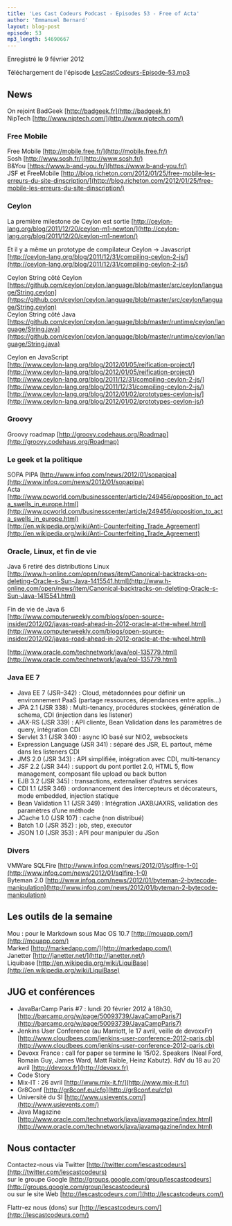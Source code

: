 ```yaml
---
title: 'Les Cast Codeurs Podcast - Episodes 53 - Free of Acta'
author: 'Emmanuel Bernard'
layout: blog-post
episode: 53
mp3_length: 54690667
---
```

Enregistré le 9 février 2012

Téléchargement de l'épisode [LesCastCodeurs-Episode–53.mp3](http://traffic.libsyn.com/lescastcodeurs/LesCastCodeurs-Episode-53.mp3)

## News
On rejoint BadGeek [http://badgeek.fr](http://badgeek.fr)  
NipTech [http://www.niptech.com/](http://www.niptech.com/)

### Free Mobile
Free Mobile [http://mobile.free.fr/](http://mobile.free.fr/)  
Sosh [http://www.sosh.fr/](http://www.sosh.fr/)  
B&amp;You [https://www.b-and-you.fr/](https://www.b-and-you.fr/)  
JSF et FreeMobile [http://blog.richeton.com/2012/01/25/free-mobile-les-erreurs-du-site-dinscription/](http://blog.richeton.com/2012/01/25/free-mobile-les-erreurs-du-site-dinscription/)

### Ceylon
La première milestone de Ceylon est sortie [http://ceylon-lang.org/blog/2011/12/20/ceylon-m1-newton/](http://ceylon-lang.org/blog/2011/12/20/ceylon-m1-newton/)

Et il y a même un prototype de compilateur Ceylon -> Javascript  
[http://ceylon-lang.org/blog/2011/12/31/compiling-ceylon-2-js/](http://ceylon-lang.org/blog/2011/12/31/compiling-ceylon-2-js/)

Ceylon String côté Ceylon [https://github.com/ceylon/ceylon.language/blob/master/src/ceylon/language/String.ceylon](https://github.com/ceylon/ceylon.language/blob/master/src/ceylon/language/String.ceylon)  
Ceylon String côté Java [https://github.com/ceylon/ceylon.language/blob/master/runtime/ceylon/language/String.java](https://github.com/ceylon/ceylon.language/blob/master/runtime/ceylon/language/String.java)

Ceylon en JavaScript  
[http://www.ceylon-lang.org/blog/2012/01/05/reification-project/](http://www.ceylon-lang.org/blog/2012/01/05/reification-project/)  
[http://www.ceylon-lang.org/blog/2011/12/31/compiling-ceylon-2-js/](http://www.ceylon-lang.org/blog/2011/12/31/compiling-ceylon-2-js/)  
[http://www.ceylon-lang.org/blog/2012/01/02/prototypes-ceylon-js/](http://www.ceylon-lang.org/blog/2012/01/02/prototypes-ceylon-js/)

### Groovy
Groovy roadmap [http://groovy.codehaus.org/Roadmap](http://groovy.codehaus.org/Roadmap)

### Le geek et la politique
SOPA PIPA [http://www.infoq.com/news/2012/01/sopapipa](http://www.infoq.com/news/2012/01/sopapipa)  
Acta [http://www.pcworld.com/businesscenter/article/249456/opposition_to_acta_swells_in_europe.html](http://www.pcworld.com/businesscenter/article/249456/opposition_to_acta_swells_in_europe.html)  
[http://en.wikipedia.org/wiki/Anti-Counterfeiting_Trade_Agreement](http://en.wikipedia.org/wiki/Anti-Counterfeiting_Trade_Agreement)

### Oracle, Linux, et fin de vie
Java 6 retiré des distributions Linux  
[http://www.h-online.com/open/news/item/Canonical-backtracks-on-deleting-Oracle-s-Sun-Java-1415541.html](http://www.h-online.com/open/news/item/Canonical-backtracks-on-deleting-Oracle-s-Sun-Java-1415541.html)

Fin de vie de Java 6  
[http://www.computerweekly.com/blogs/open-source-insider/2012/02/javas-road-ahead-in-2012-oracle-at-the-wheel.html](http://www.computerweekly.com/blogs/open-source-insider/2012/02/javas-road-ahead-in-2012-oracle-at-the-wheel.html)

[http://www.oracle.com/technetwork/java/eol-135779.html](http://www.oracle.com/technetwork/java/eol-135779.html)

### Java EE 7
- Java EE 7 (JSR–342) : Cloud, métadonnées pour définir un environnement PaaS (partage ressources, dépendances entre applis…)
- JPA 2.1 (JSR 338) : Multi-tenancy, procédures stockées, génération de schema, CDI (injection dans les listener)
- JAX-RS (JSR 339) : API cliente, Bean Validation dans les paramètres de query, intégration CDI
- Servlet 3.1 (JSR 340) : async IO basé sur NIO2, websockets
- Expression Language (JSR 341) : séparé des JSR, EL partout, même dans les listeners CDI
- JMS 2.0 (JSR 343) : API simplifiée, intégration avec CDI, multi-tenancy
- JSF 2.2 (JSR 344) : support du pont portlet 2.0, HTML 5, flow management, composant file upload ou back button
- EJB 3.2 (JSR 345) : transactions, externaliser d’autres services
- CDI 1.1 (JSR 346) : ordonnancement des intercepteurs et décorateurs, mode embedded, injection statique
- Bean Validation 1.1 (JSR 349) : Intégration JAXB/JAXRS, validation des paramètres d’une méthode
- JCache 1.0 (JSR 107) : cache (non distribué)
- Batch 1.0 (JSR 352) : job, step, executor
- JSON 1.0 (JSR 353) : API pour manipuler du JSon

### Divers
VMWare SQLFire [http://www.infoq.com/news/2012/01/sqlfire-1-0](http://www.infoq.com/news/2012/01/sqlfire-1-0)  
Byteman 2.0 [http://www.infoq.com/news/2012/01/byteman-2-bytecode-manipulation](http://www.infoq.com/news/2012/01/byteman-2-bytecode-manipulation)

## Les outils de la semaine
Mou : pour le Markdown sous Mac OS 10.7 [http://mouapp.com/](http://mouapp.com/)  
Marked [http://markedapp.com/](http://markedapp.com/)  
Janetter [http://janetter.net/](http://janetter.net/)  
Liquibase [http://en.wikipedia.org/wiki/LiquiBase](http://en.wikipedia.org/wiki/LiquiBase)

## JUG et conférences
- JavaBarCamp Paris #7 : lundi 20 février 2012 à 18h30, [http://barcamp.org/w/page/50093739/JavaCampParis7](http://barcamp.org/w/page/50093739/JavaCampParis7)
- Jenkins User Conference (au Marriott, le 17 avril, veille de devoxxFr) [http://www.cloudbees.com/jenkins-user-conference-2012-paris.cb](http://www.cloudbees.com/jenkins-user-conference-2012-paris.cb)
- Devoxx France : call for paper se termine le 15/02. Speakers (Neal Ford, Romain Guy, James Ward, Matt Raible, Heinz Kabutz). RdV du 18 au 20 avril [http://devoxx.fr](http://devoxx.fr)
- Code Story
- Mix-IT : 26 avril [http://www.mix-it.fr/](http://www.mix-it.fr/)
- Gr8Conf [http://gr8conf.eu/cfp](http://gr8conf.eu/cfp)
- Université du SI [http://www.usievents.com/](http://www.usievents.com/)
- Java Magazine [http://www.oracle.com/technetwork/java/javamagazine/index.html](http://www.oracle.com/technetwork/java/javamagazine/index.html)

## Nous contacter
Contactez-nous via Twitter [http://twitter.com/lescastcodeurs](http://twitter.com/lescastcodeurs)  
sur le groupe Google [http://groups.google.com/group/lescastcodeurs](http://groups.google.com/group/lescastcodeurs)  
ou sur le site Web [http://lescastcodeurs.com/](http://lescastcodeurs.com/)

Flattr-ez nous (dons) sur [http://lescastcodeurs.com/](http://lescastcodeurs.com/)
